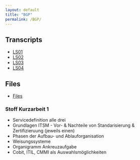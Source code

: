 ```yaml
---
layout: default
title: "BGP"
permalink: /BGP/
---
```


## Transcripts

- [LS01](/BGP/LS01)
- [LS02](/BGP/LS02)
- [LS03](/BGP/LS03)
- [LS04](/BGP/LS04)

## Files

- [Files](/Files)

### Stoff Kurzarbeit 1

- Servicedefinition alle drei
- Grundlagen ITSM - Vor- & Nachteile von Standarisierung & Zertifizieruung (jeweils einen)
- Phasen der Aufbau- und Ablauforganisation
- Weisungssysteme
- Organigramm Ankreuzaufgabe
- Cobit, ITIL, CMMI als Auswahlsmöglichkeiten
